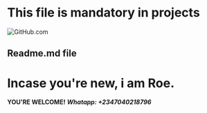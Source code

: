 # This file is mandatory in projects #
![GitHub.com](https://avatars.githubusercontent.com/u/132723400?v=4)

## Readme.md file ##
# Incase you're new, i am Roe. #
**YOU'RE WELCOME!**
***Whatapp: +2347040218796***
